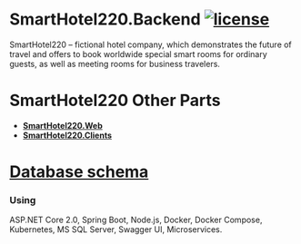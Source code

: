 [license-image]: https://img.shields.io/npm/l/normalize.css.svg?style=flat
[license-url]: LICENSE
# SmartHotel220.Backend [![license][license-image]][license-url]
SmartHotel220 – fictional hotel company, which demonstrates the future of travel and offers to book worldwide special smart rooms for ordinary guests, as well as meeting rooms for business travelers. 

# SmartHotel220 Other Parts
- **[SmartHotel220.Web](https://github.com/AlexeyBuryanov/SmartHotel220.Web)**
- **[SmartHotel220.Clients](https://github.com/AlexeyBuryanov/SmartHotel220.Clients)**

# [Database schema](https://github.com/AlexeyBuryanov/SmartHotel220.Backend/blob/master/docs/%D0%A1%D1%85%D0%B5%D0%BC%D0%B0%20%D0%B1%D0%B0%D0%B7%20%D0%B4%D0%B0%D0%BD%D0%BD%D1%8B%D1%85%20SmartHotel220.%20%D0%91%D1%83%D1%80%D1%8C%D1%8F%D0%BD%D0%BE%D0%B2%20%D0%90.%D0%AE..vsdx)

### Using
ASP.NET Core 2.0, Spring Boot, Node.js, Docker, Docker Compose, Kubernetes, MS SQL Server, Swagger UI, Microservices.
